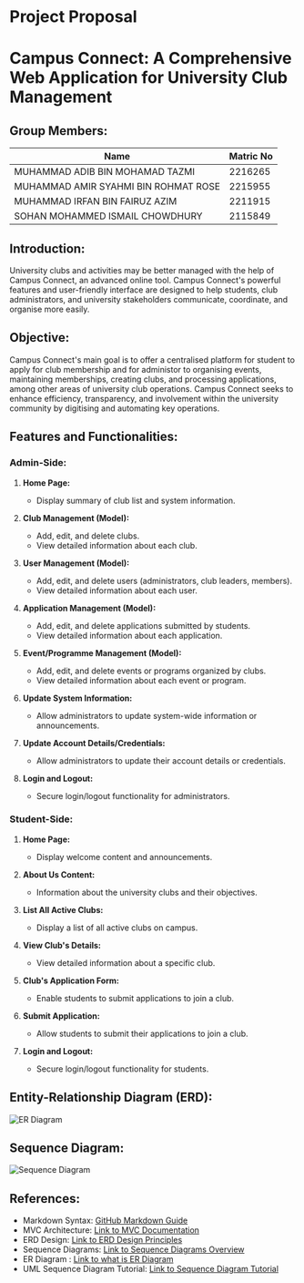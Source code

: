 
# Project Proposal

# Campus Connect: A Comprehensive Web Application for University Club Management

## Group Members:
| Name  | Matric No |
| ------------- | ------------- |
| MUHAMMAD ADIB BIN MOHAMAD TAZMI | 2216265 |
| MUHAMMAD AMIR SYAHMI BIN ROHMAT ROSE | 2215955 |
| MUHAMMAD IRFAN BIN FAIRUZ AZIM | 2211915 |
| SOHAN MOHAMMED ISMAIL CHOWDHURY | 2115849 |

## Introduction:
University clubs and activities may be better managed with the help of Campus Connect, an advanced online tool. Campus Connect's powerful features and user-friendly interface are designed to help students, club administrators, and university stakeholders communicate, coordinate, and organise more easily.

## Objective:
Campus Connect's main goal is to offer a centralised platform for student to apply for club membership and for administor to organising events, maintaining memberships, creating clubs, and processing applications, among other areas of university club operations. Campus Connect seeks to enhance efficiency, transparency, and involvement within the university community by digitising and automating key operations.

## Features and Functionalities:

### Admin-Side:
1. **Home Page:**
   - Display summary of club list and system information.

2. **Club Management (Model):**
   - Add, edit, and delete clubs.
   - View detailed information about each club.

3. **User Management (Model):**
   - Add, edit, and delete users (administrators, club leaders, members).
   - View detailed information about each user.

4. **Application Management (Model):**
   - Add, edit, and delete applications submitted by students.
   - View detailed information about each application.

5. **Event/Programme Management (Model):**
   - Add, edit, and delete events or programs organized by clubs.
   - View detailed information about each event or program.

6. **Update System Information:**
   - Allow administrators to update system-wide information or announcements.

7. **Update Account Details/Credentials:**
   - Allow administrators to update their account details or credentials.

8. **Login and Logout:**
   - Secure login/logout functionality for administrators.

### Student-Side:
1. **Home Page:**
   - Display welcome content and announcements.

2. **About Us Content:**
   - Information about the university clubs and their objectives.

3. **List All Active Clubs:**
   - Display a list of all active clubs on campus.

4. **View Club's Details:**
   - View detailed information about a specific club.

5. **Club's Application Form:**
   - Enable students to submit applications to join a club.

6. **Submit Application:**
   - Allow students to submit their applications to join a club.

7. **Login and Logout:**
   - Secure login/logout functionality for students.

## Entity-Relationship Diagram (ERD):
![ER Diagram](https://github.com/adbtzmi/Project-Proposal/assets/89768879/f3b14456-0ef8-4303-b2b5-946469e10a5d)

## Sequence Diagram:
![Sequence Diagram](https://github.com/adbtzmi/Project-Proposal/assets/89768879/2c868ff2-0210-4ee3-bddf-d9a05046b05c)

## References:
- Markdown Syntax: [GitHub Markdown Guide](https://guides.github.com/features/mastering-markdown/)
- MVC Architecture: [Link to MVC Documentation](https://en.wikipedia.org/wiki/Model%E2%80%93view%E2%80%93controller)
- ERD Design: [Link to ERD Design Principles](https://www.lucidchart.com/pages/er-diagrams)
- Sequence Diagrams: [Link to Sequence Diagrams Overview](https://www.visual-paradigm.com/guide/uml-unified-modeling-language/what-is-sequence-diagram/)
- ER Diagram : [Link to what is ER Diagram](https://www.lucidchart.com/pages/er-diagrams)
- UML Sequence Diagram Tutorial: [Link to Sequence Diagram Tutorial](https://www.lucidchart.com/pages/uml-sequence-diagram#:~:text=Sequence%20diagrams%20are%20a%20popular,function%20before%20the%20lifeline%20ends)


